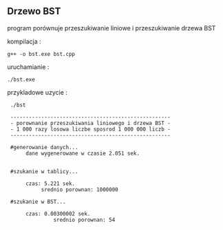 Drzewo BST
----------

program porównuje przeszukiwanie liniowe i przeszukiwanie drzewa BST


kompilacja : 	
```
g++ -o bst.exe bst.cpp
```
uruchamianie : 	
```
./bst.exe
```

przykladowe uzycie :
```
 ./bst

 ----------------------------------------------------
 - porownanie przeszukiwania liniowego i drzewa BST -
 - 1 000 razy losowa liczbe sposrod 1 000 000 liczb -
 ----------------------------------------------------
    
 #generowanie danych...
      dane wygenerowane w czasie 2.051 sek.
             
             
 #szukanie w tablicy...
              
      czas: 5.221 sek.
	       srednio porownan: 1000000
                                       
 #szukanie w BST...
                                        
      czas: 0.00300002 sek.
               srednio porownan: 54
```
